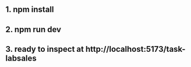 ## 1. npm install

## 2. npm run dev

## 3. ready to inspect at http://localhost:5173/task-labsales
